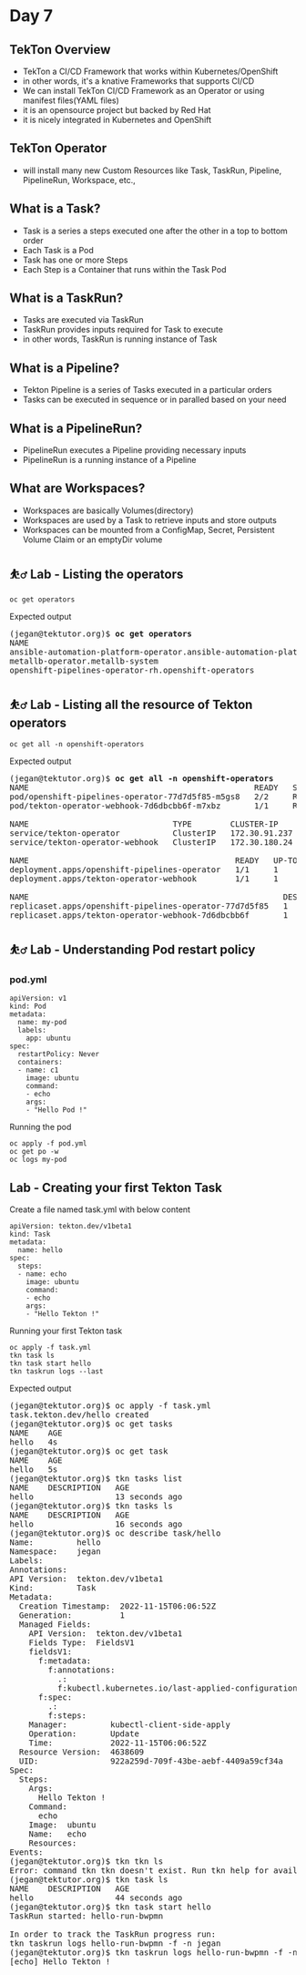 # Day 7

## TekTon Overview
- TekTon a CI/CD Framework that works within Kubernetes/OpenShift
- in other words, it's a knative Frameworks that supports CI/CD
- We can install TekTon CI/CD Framework as an Operator or using manifest files(YAML files)
- it is an opensource project but backed by Red Hat
- it is nicely integrated in Kubernetes and OpenShift

## TekTon Operator
- will install many new Custom Resources like Task, TaskRun, Pipeline, PipelineRun, Workspace, etc.,

## What is a Task?
- Task is a series a steps executed one after the other in a top to bottom order
- Each Task is a Pod
- Task has one or more Steps
- Each Step is a Container that runs within the Task Pod

## What is a TaskRun?
- Tasks are executed via TaskRun
- TaskRun provides inputs required for Task to execute
- in other words, TaskRun is running instance of Task

## What is a Pipeline?
- Tekton Pipeline is a series of Tasks executed in a particular orders
- Tasks can be executed in sequence or in paralled based on your need

## What is a PipelineRun?
- PipelineRun executes a Pipeline providing necessary inputs
- PipelineRun is a running instance of a Pipeline

## What are Workspaces?
- Workspaces are basically Volumes(directory)
- Workspaces are used by a Task to retrieve inputs and store outputs
- Workspaces can be mounted from a ConfigMap, Secret, Persistent Volume Claim or an emptyDir volume

## ⛹️‍♂️ Lab - Listing the operators
```
oc get operators
```

Expected output
<pre>
(jegan@tektutor.org)$ <b>oc get operators</b>
NAME                                                              AGE
ansible-automation-platform-operator.ansible-automation-platfor   3d22h
metallb-operator.metallb-system                                   6d2h
openshift-pipelines-operator-rh.openshift-operators               50m
</pre>

## ⛹️‍♂️ Lab - Listing all the resource of Tekton operators
```
oc get all -n openshift-operators
```

Expected output
<pre>
(jegan@tektutor.org)$ <b>oc get all -n openshift-operators</b>
NAME                                               READY   STATUS    RESTARTS   AGE
pod/openshift-pipelines-operator-77d7d5f85-m5gs8   2/2     Running   0          49m
pod/tekton-operator-webhook-7d6dbcbb6f-m7xbz       1/1     Running   0          49m

NAME                              TYPE        CLUSTER-IP      EXTERNAL-IP   PORT(S)    AGE
service/tekton-operator           ClusterIP   172.30.91.237   <none>        9090/TCP   49m
service/tekton-operator-webhook   ClusterIP   172.30.180.24   <none>        443/TCP    49m

NAME                                           READY   UP-TO-DATE   AVAILABLE   AGE
deployment.apps/openshift-pipelines-operator   1/1     1            1           49m
deployment.apps/tekton-operator-webhook        1/1     1            1           49m

NAME                                                     DESIRED   CURRENT   READY   AGE
replicaset.apps/openshift-pipelines-operator-77d7d5f85   1         1         1       49m
replicaset.apps/tekton-operator-webhook-7d6dbcbb6f       1         1         1       49m
</pre>

## ⛹️‍♂️ Lab - Understanding Pod restart policy

### pod.yml
```
apiVersion: v1
kind: Pod
metadata:
  name: my-pod
  labels:
    app: ubuntu
spec:
  restartPolicy: Never
  containers:
  - name: c1
    image: ubuntu
    command:
    - echo
    args:
    - "Hello Pod !"
```

Running the pod
```
oc apply -f pod.yml
oc get po -w
oc logs my-pod
```

## Lab - Creating your first Tekton Task

Create a file named task.yml with below content
```
apiVersion: tekton.dev/v1beta1
kind: Task
metadata:
  name: hello
spec:
  steps:
  - name: echo
    image: ubuntu
    command: 
    - echo
    args:
    - "Hello Tekton !"
```

Running your first Tekton task
```
oc apply -f task.yml
tkn task ls
tkn task start hello
tkn taskrun logs --last
```

Expected output
<pre>
(jegan@tektutor.org)$ oc apply -f task.yml 
task.tekton.dev/hello created
(jegan@tektutor.org)$ oc get tasks
NAME    AGE
hello   4s
(jegan@tektutor.org)$ oc get task
NAME    AGE
hello   5s
(jegan@tektutor.org)$ tkn tasks list
NAME    DESCRIPTION   AGE
hello                 13 seconds ago
(jegan@tektutor.org)$ tkn tasks ls
NAME    DESCRIPTION   AGE
hello                 16 seconds ago
(jegan@tektutor.org)$ oc describe task/hello
Name:         hello
Namespace:    jegan
Labels:       <none>
Annotations:  <none>
API Version:  tekton.dev/v1beta1
Kind:         Task
Metadata:
  Creation Timestamp:  2022-11-15T06:06:52Z
  Generation:          1
  Managed Fields:
    API Version:  tekton.dev/v1beta1
    Fields Type:  FieldsV1
    fieldsV1:
      f:metadata:
        f:annotations:
          .:
          f:kubectl.kubernetes.io/last-applied-configuration:
      f:spec:
        .:
        f:steps:
    Manager:         kubectl-client-side-apply
    Operation:       Update
    Time:            2022-11-15T06:06:52Z
  Resource Version:  4638609
  UID:               922a259d-709f-43be-aebf-4409a59cf34a
Spec:
  Steps:
    Args:
      Hello Tekton !
    Command:
      echo
    Image:  ubuntu
    Name:   echo
    Resources:
Events:  <none>
(jegan@tektutor.org)$ tkn tkn ls
Error: command tkn tkn doesn't exist. Run tkn help for available commands
(jegan@tektutor.org)$ tkn task ls
NAME    DESCRIPTION   AGE
hello                 44 seconds ago
(jegan@tektutor.org)$ tkn task start hello
TaskRun started: hello-run-bwpmn

In order to track the TaskRun progress run:
tkn taskrun logs hello-run-bwpmn -f -n jegan
(jegan@tektutor.org)$ tkn taskrun logs hello-run-bwpmn -f -n jegan
[echo] Hello Tekton !
</pre>
